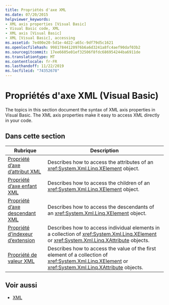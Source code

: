 ```yaml
---
title: Propriétés d'axe XML
ms.date: 07/20/2015
helpviewer_keywords:
- XML axis properties [Visual Basic]
- Visual Basic code, XML
- XML axis [Visual Basic]
- XML [Visual Basic], accessing
ms.assetid: 7e400e20-5d1e-4d22-a65c-9df79d5c1621
ms.openlocfilehash: 99817844120976b6a6d3241a8fc4aef90daf03b2
ms.sourcegitcommit: 17ee6605e01ef32506f8fdc686954244ba6911de
ms.translationtype: MT
ms.contentlocale: fr-FR
ms.lasthandoff: 11/22/2019
ms.locfileid: "74352678"
---
```

# <a name="xml-axis-properties-visual-basic"></a>Propriétés d'axe XML (Visual Basic)
The topics in this section document the syntax of XML axis properties in Visual Basic. The XML axis properties make it easy to access XML directly in your code.  
  
## <a name="in-this-section"></a>Dans cette section  
  
|Rubrique|Description|  
|-----------|-----------------|  
|[Propriété d’axe d’attribut XML](../../../visual-basic/language-reference/xml-axis/xml-attribute-axis-property.md)|Describes how to access the attributes of an <xref:System.Xml.Linq.XElement> object.|  
|[Propriété d’axe enfant XML](../../../visual-basic/language-reference/xml-axis/xml-child-axis-property.md)|Describes how to access the children of an <xref:System.Xml.Linq.XElement> object.|  
|[Propriété d’axe descendant XML](../../../visual-basic/language-reference/xml-axis/xml-descendant-axis-property.md)|Describes how to access the descendants of an <xref:System.Xml.Linq.XElement> object.|  
|[Propriété d’indexeur d’extension](../../../visual-basic/language-reference/xml-axis/extension-indexer-property.md)|Describes how to access individual elements in a collection of <xref:System.Xml.Linq.XElement> or <xref:System.Xml.Linq.XAttribute> objects.|  
|[Propriété de valeur XML](../../../visual-basic/language-reference/xml-axis/xml-value-property.md)|Describes how to access the value of the first element of a collection of <xref:System.Xml.Linq.XElement> or <xref:System.Xml.Linq.XAttribute> objects.|  
  
## <a name="see-also"></a>Voir aussi

- [XML](../../../visual-basic/programming-guide/language-features/xml/index.md)
